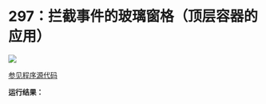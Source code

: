 # 297：拦截事件的玻璃窗格（顶层容器的应用）

<img src="http://image.renkaigis.com/keepcoding/2018010201.png">

<a href="https://github.com/renkaigis/KeepCoding/tree/master/2018/01/01" target="_blank">参见程序源代码</a>

**运行结果：**

```java

```